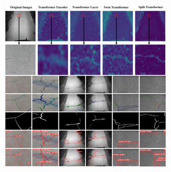
![image](https://github.com/Yuanlin-Zhao/CLST/blob/main/CLST/CLST/haetmaps.png)
![image](https://github.com/Yuanlin-Zhao/CLST/blob/main/CLST/CLST/detectall.jpg)

 

